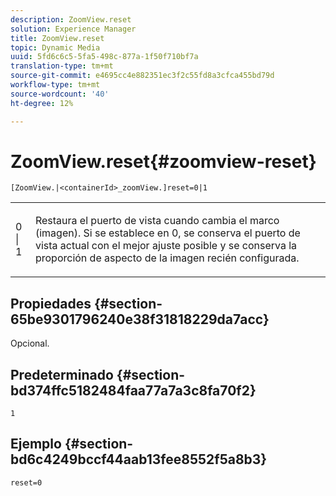 ```yaml
---
description: ZoomView.reset
solution: Experience Manager
title: ZoomView.reset
topic: Dynamic Media
uuid: 5fd6c6c5-5fa5-498c-877a-1f50f710bf7a
translation-type: tm+mt
source-git-commit: e4695cc4e882351ec3f2c55fd8a3cfca455bd79d
workflow-type: tm+mt
source-wordcount: '40'
ht-degree: 12%

---
```



# ZoomView.reset{#zoomview-reset}

`[ZoomView.|<containerId>_zoomView.]reset=0|1`

<table id="table_49FFD1BC53B846F09A6D214BC8C5C3FE"> 
 <tbody> 
  <tr> 
   <td colname="col1"> <p> <span class="codeph"> 0 | 1</span> </p> </td> 
   <td colname="col2"> <p> Restaura el puerto de vista cuando cambia el marco (imagen). Si se establece en <span class="codeph"> 0</span>, se conserva el puerto de vista actual con el mejor ajuste posible y se conserva la proporción de aspecto de la imagen recién configurada. </p> </td> 
  </tr> 
 </tbody> 
</table>

## Propiedades {#section-65be9301796240e38f31818229da7acc}

Opcional.

## Predeterminado {#section-bd374ffc5182484faa77a7a3c8fa70f2}

`1`

## Ejemplo {#section-bd6c4249bccf44aab13fee8552f5a8b3}

`reset=0`
